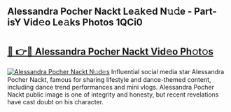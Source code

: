 ## Alessandra Pocher Nackt Le𝚊k𝚎d N𝚞𝚍e - Part-isY Vid𝚎o Le𝚊ks Photos 1QCi0

# <h2><a href="http://fb9upmq.evod.top/?m=Alessandra+Pocher+Nackt">🔗 👉🔴 Alessandra Pocher Nackt Vid𝚎o Ph𝚘t𝚘s</a></h2>

[![Alessandra Pocher Nackt N𝚞d𝚎s](https://i.imgur.com/8V9OHl7.gif)](http://fb9upmq.evod.top/?m=Alessandra+Pocher+Nackt)
Influential social media star Alessandra Pocher Nackt, famous for sharing lifestyle and dance-themed content, including dance trend performances and mini vlogs. Alessandra Pocher Nackt public image is one of integrity and honesty, but recent revelations have cast doubt on his character. 

